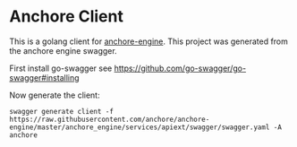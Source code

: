 # Anchore Client

This is a golang client for [anchore-engine](https://github.com/anchore/anchore-engine).  This project was generated from the anchore engine swagger.

First install go-swagger see https://github.com/go-swagger/go-swagger#installing

Now generate the client:

```
swagger generate client -f  https://raw.githubusercontent.com/anchore/anchore-engine/master/anchore_engine/services/apiext/swagger/swagger.yaml -A anchore
```